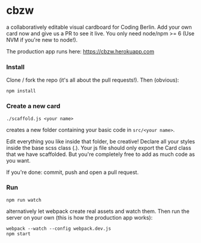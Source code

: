 # cbzw

a collaboratively editable visual cardboard for Coding Berlin. 
Add your own card now and give us a PR to see it live. 
You only need node/npm >= 6 (Use NVM if you're new to node!). 

The production app runs here: https://cbzw.herokuapp.com

### Install

Clone / fork the repo (it's all about the pull requests!). Then (obvious):

    npm install

### Create a new card
    ./scaffold.js <your name>

creates a new folder containing your basic code in `src/<your name>`.

Edit everything you like inside that folder, be creative! Declare all your
styles inside the base scss class (.<your-name>). Your js file should only
export the Card class that we have scaffolded. But you're completely free to add
as much code as you want.

If you're done: commit, push and open a pull request.

### Run
    npm run watch

alternatively let webpack create real assets and watch them. Then run the server on your own
(this is how the production app works):

```
webpack --watch --config webpack.dev.js
npm start
```


